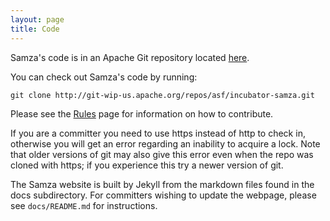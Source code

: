 ```yaml
---
layout: page
title: Code
---
```

<!--
   Licensed to the Apache Software Foundation (ASF) under one or more
   contributor license agreements.  See the NOTICE file distributed with
   this work for additional information regarding copyright ownership.
   The ASF licenses this file to You under the Apache License, Version 2.0
   (the "License"); you may not use this file except in compliance with
   the License.  You may obtain a copy of the License at

       http://www.apache.org/licenses/LICENSE-2.0

   Unless required by applicable law or agreed to in writing, software
   distributed under the License is distributed on an "AS IS" BASIS,
   WITHOUT WARRANTIES OR CONDITIONS OF ANY KIND, either express or implied.
   See the License for the specific language governing permissions and
   limitations under the License.
-->

Samza's code is in an Apache Git repository located [here](https://git-wip-us.apache.org/repos/asf?p=incubator-samza.git;a=tree).

You can check out Samza's code by running:

```
git clone http://git-wip-us.apache.org/repos/asf/incubator-samza.git
```

Please see the [Rules](rules.html) page for information on how to contribute.

If you are a committer you need to use https instead of http to check in, otherwise you will get an error regarding an inability to acquire a lock. Note that older versions of git may also give this error even when the repo was cloned with https; if you experience this try a newer version of git.

The Samza website is built by Jekyll from the markdown files found in the docs subdirectory. For committers wishing to update the webpage, please see `docs/README.md` for instructions.
